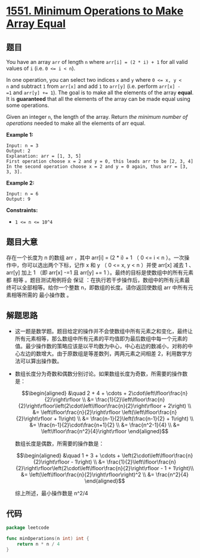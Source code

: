 # [1551. Minimum Operations to Make Array Equal](https://leetcode.com/problems/minimum-operations-to-make-array-equal/)


## 题目

You have an array `arr` of length `n` where `arr[i] = (2 * i) + 1` for all valid values of `i` (i.e. `0 <= i < n`).

In one operation, you can select two indices `x` and `y` where `0 <= x, y < n` and subtract `1` from `arr[x]` and add `1` to `arr[y]` (i.e. perform `arr[x] -=1` and `arr[y] += 1`). The goal is to make all the elements of the array **equal**. It is **guaranteed** that all the elements of the array can be made equal using some operations.

Given an integer `n`, the length of the array. Return *the minimum number of operations* needed to make all the elements of arr equal.

**Example 1:**

```
Input: n = 3
Output: 2
Explanation: arr = [1, 3, 5]
First operation choose x = 2 and y = 0, this leads arr to be [2, 3, 4]
In the second operation choose x = 2 and y = 0 again, thus arr = [3, 3, 3].
```

**Example 2:**

```
Input: n = 6
Output: 9
```

**Constraints:**

- `1 <= n <= 10^4`

## 题目大意

存在一个长度为 n 的数组 arr ，其中 arr[i] = (2 * i) + 1 （ 0 <= i < n ）。一次操作中，你可以选出两个下标，记作 x 和 y （ 0 <= x, y < n ）并使 arr[x] 减去 1 、arr[y] 加上 1 （即 arr[x] -=1 且 arr[y] += 1 ）。最终的目标是使数组中的所有元素都 相等 。题目测试用例将会 保证 ：在执行若干步操作后，数组中的所有元素最终可以全部相等。给你一个整数 n，即数组的长度。请你返回使数组 arr 中所有元素相等所需的 最小操作数 。

## 解题思路

- 这一题是数学题。题目给定的操作并不会使数组中所有元素之和变化，最终让所有元素相等，那么数组中所有元素的平均值即为最后数组中每一个元素的值。最少操作数的策略应该是以平均数为中心，中心右边的数减小，对称的中心左边的数增大。由于原数组是等差数列，两两元素之间相差 2，利用数学方法可以算出操作数。
- 数组长度分为奇数和偶数分别讨论。如果数组长度为奇数，所需要的操作数是：

    $$\begin{aligned} &\quad 2 + 4 + \cdots + 2\cdot\left\lfloor\frac{n}{2}\right\rfloor \\ &= \frac{1}{2}\left\lfloor\frac{n}{2}\right\rfloor\left(2\cdot\left\lfloor\frac{n}{2}\right\rfloor + 2\right) \\ &= \left\lfloor\frac{n}{2}\right\rfloor \left(\left\lfloor\frac{n}{2}\right\rfloor + 1\right) \\ &= \frac{n-1}{2}\left(\frac{n-1}{2} + 1\right) \\ &= \frac{n-1}{2}\cdot\frac{n+1}{2} \\ &= \frac{n^2-1}{4} \\ &= \left\lfloor\frac{n^2}{4}\right\rfloor \end{aligned}$$

    数组长度是偶数，所需要的操作数是：

    $$\begin{aligned} &\quad 1 + 3 + \cdots + \left(2\cdot\left\lfloor\frac{n}{2}\right\rfloor - 1\right) \\ &= \frac{1}{2}\left\lfloor\frac{n}{2}\right\rfloor\left(2\cdot\left\lfloor\frac{n}{2}\right\rfloor - 1 + 1\right)\\ &= \left(\left\lfloor\frac{n}{2}\right\rfloor\right)^2 \\ &= \frac{n^2}{4} \end{aligned}$$

    综上所述，最小操作数是 n^2/4

## 代码

```go
package leetcode

func minOperations(n int) int {
    return n * n / 4
}
```
